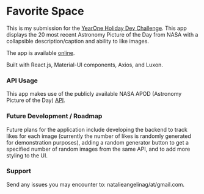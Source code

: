 # Favorite Space
This is my submission for the [YearOne Holiday Dev Challenge](https://joinyearone.notion.site/YearOne-Holiday-Dev-Challenge-bf60ff1f14d548a2a488d0b2327126e7). This app displays the 20 most recent Astronomy Picture of the Day from NASA with a collapsible description/caption and ability to like images. 

The app is available [online](http://natatatg.github.io/favorite-space).

Built with React.js, Material-UI components, Axios, and Luxon.

### API Usage
This app makes use of the publicly available NASA APOD (Astronomy Picture of the Day) [API](https://api.nasa.gov/).

### Future Development / Roadmap
Future plans for the application include developing the backend to track likes for each image (currently the number of likes is randomly generated for demonstration purposes), adding a random generator button to get a specified number of random images from the same API, and to add more styling to the UI.

### Support
Send any issues you may encounter to: natalieangelinag/at/gmail.com.